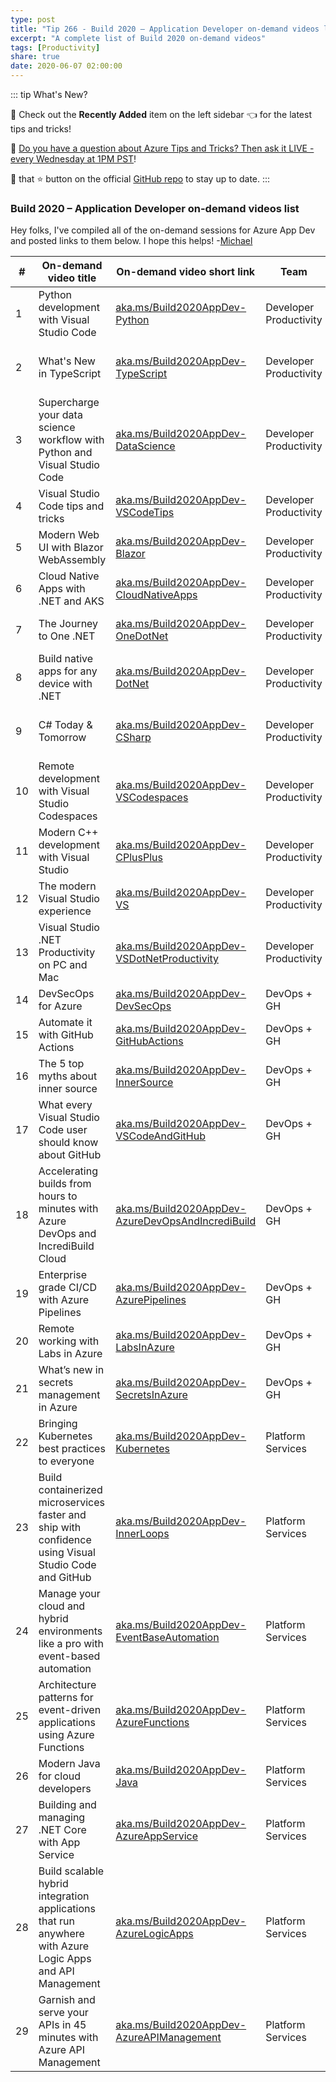 ```yaml
---
type: post
title: "Tip 266 - Build 2020 – Application Developer on-demand videos list"
excerpt: "A complete list of Build 2020 on-demand videos"
tags: [Productivity]
share: true
date: 2020-06-07 02:00:00
---
```


::: tip What's New?

:calendar: Check out the **Recently Added** item on the left sidebar :point_left: for the latest tips and tricks!

:unicorn: [Do you have a question about Azure Tips and Tricks? Then ask it LIVE - every Wednesday at 1PM PST](https://twitch.tv/mbcrump?WT.mc_id=azure-azuredevtips-azureappsdev)!

:punch: that :star: button on the official [GitHub repo](https://github.com/Microsoft/AzureTipsAndTricks/) to stay up to date.
:::

### Build 2020 – Application Developer on-demand videos list 

Hey folks, I've compiled all of the on-demand sessions for Azure App Dev and posted links to them below. I hope this helps!
-[Michael](https://twitter.com/mbcrump) 

| #  | On-demand video title                                                                                     | On-demand video short link                                                                                          | Team                   | Speaker                              |
| -- | --------------------------------------------------------------------------------------------------------- | ------------------------------------------------------------------------------------------------------------------- | ---------------------- | ------------------------------------ |
| 1  | Python development with Visual Studio Code                                                                | [aka.ms/Build2020AppDev-Python](https://aka.ms/Build2020AppDev-Python)                                              | Developer Productivity | Luciana Abud                         |
| 2  | What's New in TypeScript                                                                                  | [aka.ms/Build2020AppDev-TypeScript](https://aka.ms/Build2020AppDev-TypeScript)                                      | Developer Productivity | Daniel Rosenwasser, Anders Hejlsberg |
| 3  | Supercharge your data science workflow with Python and Visual Studio Code                                 | [aka.ms/Build2020AppDev-DataScience](https://aka.ms/Build2020AppDev-DataScience)                                    | Developer Productivity | Sid Unnithan, Jeffrey Mew            |
| 4  | Visual Studio Code tips and tricks                                                                        | [aka.ms/Build2020AppDev-VSCodeTips](https://aka.ms/Build2020AppDev-VSCodeTips)                                      | Developer Productivity | Matt Bierner                         |
| 5  | Modern Web UI with Blazor WebAssembly                                                                     | [aka.ms/Build2020AppDev-Blazor](https://aka.ms/Build2020AppDev-Blazor)                                              | Developer Productivity | Daniel Roth, Steve Sanderson         |
| 6  | Cloud Native Apps with .NET and AKS                                                                       | [aka.ms/Build2020AppDev-CloudNativeApps](https://aka.ms/Build2020AppDev-CloudNativeApps)                            | Developer Productivity | Glenn Condron, Scott Hunter          |
| 7  | The Journey to One .NET                                                                                   | [aka.ms/Build2020AppDev-OneDotNet](https://aka.ms/Build2020AppDev-OneDotNet)                                        | Developer Productivity | Scott Hunter, Scott Hanselman        |
| 8  | Build native apps for any device with .NET                                                                | [aka.ms/Build2020AppDev-DotNet](https://aka.ms/Build2020AppDev-DotNet)                                              | Developer Productivity | David Ortinau, Maddy Leger           |
| 9  | C# Today & Tomorrow                                                                                       | [aka.ms/Build2020AppDev-CSharp](https://aka.ms/Build2020AppDev-CSharp)                                              | Developer Productivity | Mads Torgersen, Dustin Campbell      |
| 10 | Remote development with Visual Studio Codespaces                                                          | [aka.ms/Build2020AppDev-VSCodespaces](https://aka.ms/Build2020AppDev-VSCodespaces)                                  | Developer Productivity | Nik Molnar                           |
| 11 | Modern C++ development with Visual Studio                                                                 | [aka.ms/Build2020AppDev-CPlusPlus](https://aka.ms/Build2020AppDev-CPlusPlus)                                        | Developer Productivity | Erika Sweet, Nick Uhlenhuth          |
| 12 | The modern Visual Studio experience                                                                       | [aka.ms/Build2020AppDev-VS](https://aka.ms/Build2020AppDev-VS)                                                      | Developer Productivity | Mads Kristensen                      |
| 13 | Visual Studio .NET Productivity  on PC and Mac                                                            | [aka.ms/Build2020AppDev-VSDotNetProductivity](https://aka.ms/Build2020AppDev-VSDotNetProductivity)                  | Developer Productivity | Mika Dumont, Cody Beyer              |
| 14 | DevSecOps for Azure                                                                                       | [aka.ms/Build2020AppDev-DevSecOps](https://aka.ms/Build2020AppDev-DevSecOps)                                        | DevOps + GH            | Sasha Rosenbaum                      |
| 15 | Automate it with GitHub Actions                                                                           | [aka.ms/Build2020AppDev-GitHubActions](https://aka.ms/Build2020AppDev-GitHubActions)                                | DevOps + GH            | Brian Douglas                        |
| 16 | The 5 top myths about inner source                                                                        | [aka.ms/Build2020AppDev-InnerSource](https://aka.ms/Build2020AppDev-InnerSource)                                    | DevOps + GH            | Martin Woodward                      |
| 17 | What every Visual Studio Code user should know about GitHub                                               | [aka.ms/Build2020AppDev-VSCodeAndGitHub](https://aka.ms/Build2020AppDev-VSCodeAndGitHub)                            | DevOps + GH            | Burke Holland                        |
| 18 | Accelerating builds from hours to minutes with Azure DevOps and IncrediBuild Cloud                        | [aka.ms/Build2020AppDev-AzureDevOpsAndIncrediBuild](https://aka.ms/Build2020AppDev-AzureDevOpsAndIncrediBuild)      | DevOps + GH            | Israel Rogoza, Victor Gershgorn      |
| 19 | Enterprise grade CI/CD with Azure Pipelines                                                               | [aka.ms/Build2020AppDev-AzurePipelines](https://aka.ms/Build2020AppDev-AzurePipelines)                              | DevOps + GH            | Roopesh Nair                         |
| 20 | Remote working with Labs in Azure                                                                         | [aka.ms/Build2020AppDev-LabsInAzure](https://aka.ms/Build2020AppDev-LabsInAzure)                                    | DevOps + GH            | Tanmayee Prakash Kamath              |
| 21 | What’s new in secrets management in Azure                                                                 | [aka.ms/Build2020AppDev-SecretsInAzure](https://aka.ms/Build2020AppDev-SecretsInAzure)                              | DevOps + GH            | Rajeev Vijan                         |
| 22 | Bringing Kubernetes best practices to everyone                                                            | [aka.ms/Build2020AppDev-Kubernetes](https://aka.ms/Build2020AppDev-Kubernetes)                                      | Platform Services      | Sean McKenna                         |
| 23 | Build containerized microservices faster and ship with confidence using Visual Studio Code and GitHub     | [aka.ms/Build2020AppDev-InnerLoops](https://aka.ms/Build2020AppDev-InnerLoops)                                      | Platform Services      | Nick Greenfield                      |
| 24 | Manage your cloud and hybrid environments like a pro with event-based automation                          | [aka.ms/Build2020AppDev-EventBaseAutomation](https://aka.ms/Build2020AppDev-EventBaseAutomation)                    | Platform Services      | Eamon O'Reilly                       |
| 25 | Architecture patterns for event-driven applications using Azure Functions                                 | [aka.ms/Build2020AppDev-AzureFunctions](https://aka.ms/Build2020AppDev-AzureFunctions)                              | Platform Services      | Maxime Rouiller                      |
| 26 | Modern Java for cloud developers                                                                          | [aka.ms/Build2020AppDev-Java](https://aka.ms/Build2020AppDev-Java)                                                  | Platform Services      | Martijn Verburg                      |
| 27 | Building and managing .NET Core with App Service                                                          | [aka.ms/Build2020AppDev-AzureAppService](https://aka.ms/Build2020AppDev-AzureAppService)                            | Platform Services      | Jason Freeberg                       |
| 28 | Build scalable hybrid integration applications that run anywhere with Azure Logic Apps and API Management | [aka.ms/Build2020AppDev-AzureLogicApps](https://aka.ms/Build2020AppDev-AzureLogicApps)                              | Platform Services      | Matthew Farmer, Miao Jiang           |
| 29 | Garnish and serve your APIs in 45 minutes with Azure API Management                                       | [aka.ms/Build2020AppDev-AzureAPIManagement](https://aka.ms/Build2020AppDev-AzureAPIManagement)                      | Platform Services      | Mike Budzynski                       |
